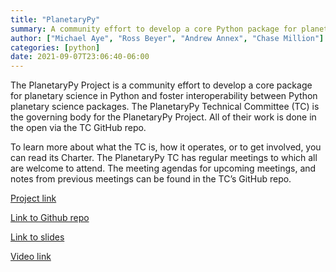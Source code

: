 ```yaml
---
title: "PlanetaryPy"
summary: A community effort to develop a core Python package for planetary science and foster interoperability between Python planetary science packages.
author: ["Michael Aye", "Ross Beyer", "Andrew Annex", "Chase Million"]
categories: [python]
date: 2021-09-07T23:06:40-06:00
---
```


The PlanetaryPy Project is a community effort to develop a core package for planetary science in Python and foster interoperability between Python planetary science packages.
The PlanetaryPy Technical Committee (TC) is the governing body for the PlanetaryPy Project.
All of their work is done in the open via the TC GitHub repo.

To learn more about what the TC is, how it operates, or to get involved, you can read its Charter.
The PlanetaryPy TC has regular meetings to which all are welcome to attend.
The meeting agendas for upcoming meetings, and notes from previous meetings can be found in the TC’s GitHub repo.

[Project link](https://planetarypy.org/)

[Link to Github repo](https://github.com/planetarypy)

[Link to slides](https://docs.google.com/presentation/d/1H-tGxfkSHF8vS-_rt5DQHVFmBYkJNaJW6yElUe9s2Ok/edit?usp=sharing)

[Video link](https://www.youtube.com/watch?v=GwvRkXpmCXc)

